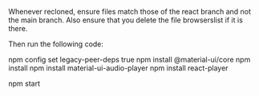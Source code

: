 Whenever recloned, ensure files match those of the react branch and not the main branch. Also ensure that you delete the file browserslist if it is there. 

Then run the following code:

npm config set legacy-peer-deps true 
npm install @material-ui/core
npm install
npm install material-ui-audio-player
npm install react-player

npm start
